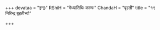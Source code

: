 +++
devataa = "इन्द्रः"
RShiH = "मेध्यातिथिः काण्वः"
ChandaH = "बृहती"
title = "१९ निरिन्द्र बृहतीभ्यो"

+++
